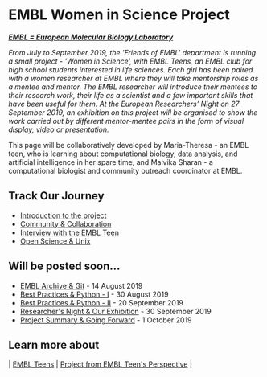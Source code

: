 # EMBL Women in Science Project

***[EMBL = European Molecular Biology Laboratory](https://embl.de)***

*From July to September 2019, the 'Friends of EMBL' department is running a small project - 'Women in Science', with EMBL Teens, an EMBL club for high school students interested in life sciences. Each girl has been paired with a women researcher at EMBL where they will take mentorship roles as a mentee and mentor. The EMBL researcher will introduce their mentees to their research work, their life as a scientist and a few important skills that have been useful for them. At the European Researchers’ Night on 27 September 2019, an exhibition on this project will be organised to show the work carried out by different mentor-mentee pairs in the form of visual display, video or presentation.*

This page will be collaboratively developed by Maria-Theresa - an EMBL teen, who is learning about computational biology, data analysis, and artificial intelligence in her spare time, and Malvika Sharan - a computational biologist and community outreach coordinator at EMBL.

## Track Our Journey

- [Introduction to the project](./posts/2019-07-17-introduction.md)
- [Community & Collaboration](./posts/2019-07-30-community_collaboration.md)
- [Interview with the EMBL Teen](./posts/2019-07-31-matheli-interview.md)
- [Open Science & Unix](./posts/2019-08-02-open_science.md)

## Will be posted soon...

- [EMBL Archive & Git](./posts/2019-08-13-research_archive.md) - 14 August 2019
- [Best Practices & Python - I](./posts/2019-08-30-python-1.md) - 30 August 2019
- [Best Practices & Python - II](./posts/2019-08-20-research_archive.md) - 20 September 2019
- [Researcher's Night & Our Exhibition](./posts/2019-09-27-researcher_night.md) - 30 September 2019
- [Project Summary & Going Forward](./posts/2019-09-30-going-forward.md) - 1 October 2019

## Learn more about

| [EMBL Teens](https://www.embl.de/leben/friends/en#embl-teens) | [Project from EMBL Teen's Perspective](https://matheli.github.io/Matheli/) |
